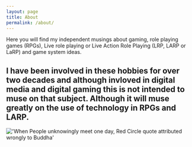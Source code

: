 ```yaml
---
layout: page
title: About
permalink: /about/
---
```

Here you will find my independent musings about gaming, role playing games (RPGs), Live role playing or Live Action Role Playing (LRP, LARP or LaRP) and game system ideas.

I have been involved in these hobbies for over two decades and although invloved in digital media and digital gaming this is not intended to muse on that subject. Although it will muse greatly on the use of technology in RPGs and LARP.
---
!['When People unknowingly meet one day, Red Circle quote attributed wrongly to Buddha'](http://redcirclegames.co.uk/assets/images/rcg-header.jpg)
